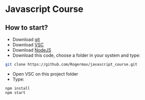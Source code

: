 # Javascript Course

## How to start?

* Download [git](https://git-scm.com/downloads)
* Download [VSC](https://code.visualstudio.com/)
* Download [NodeJS](https://nodejs.org/)
* Download this code, choose a folder in your system and type:
```sh
git clone https://github.com/Rogermax/javascript_course.git
```
* Open VSC on this project folder
* Type:
```
npm install
npm start
```
